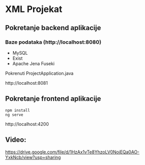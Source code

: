 # XML Projekat

## Pokretanje backend aplikacije
### Baze podataka (http://localhost:8080)
* MySQL 
* Exist
* Apache Jena Fuseki

Pokrenuti ProjectApplication.java

http://localhost:8081

## Pokretanje frontend aplikacije
```
npm install
ng serve
```

http://localhost:4200

## Video: 
https://drive.google.com/file/d/1HzAx1vTe8YhzoLV0NojEQa0AO-YxkNcb/view?usp=sharing
